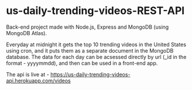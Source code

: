 # us-daily-trending-videos-REST-API

Back-end project made with Node.js, Express and MongoDB (using MongoDB Atlas).

Everyday at midnight it gets the top 10 trending videos in the United States using cron, and it puts them as a separate document in the MongoDB database. The data for each day can be acsessed directly by url (_id in the format - yyyymmdd), and then can be used in a front-end app. 

The api is live at - https://us-daily-trending-videos-api.herokuapp.com/videos
